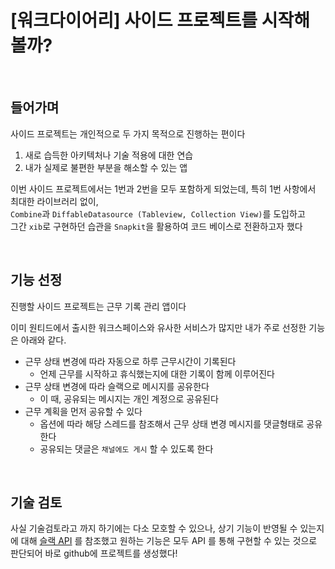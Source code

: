 
# [워크다이어리] 사이드 프로젝트를 시작해볼까?

<br>

## 들어가며
사이드 프로젝트는 개인적으로 두 가지 목적으로 진행하는 편이다
1. 새로 습득한 아키텍처나 기술 적용에 대한 연습
2. 내가 실제로 불편한 부분을 해소할 수 있는 앱


이번 사이드 프로젝트에서는 1번과 2번을 모두 포함하게 되었는데, 특히 1번 사항에서 최대한 라이브러리 없이, <br>
`Combine`과 `DiffableDatasource (Tableview, Collection View)`를 도입하고 <br>
그간 `xib`로 구현하던 습관을 `Snapkit`을 활용하여 코드 베이스로 전환하고자 했다

<br>

## 기능 선정
진행할 사이드 프로젝트는 근무 기록 관리 앱이다

이미 원티드에서 출시한 워크스페이스와 유사한 서비스가 많지만 내가 주로 선정한 기능은 아래와 같다.

* 근무 상태 변경에 따라 자동으로 하루 근무시간이 기록된다
  * 언제 근무를 시작하고 휴식했는지에 대한 기록이 함께 이루어진다
* 근무 상태 변경에 따라 슬랙으로 메시지를 공유한다
  * 이 때, 공유되는 메시지는 개인 계정으로 공유된다
* 근무 계획을 먼저 공유할 수 있다
  * 옵션에 따라 해당 스레드를 참조해서 근무 상태 변경 메시지를 댓글형태로 공유한다
  * 공유되는 댓글은 `채널에도 게시` 할 수 있도록 한다

<br>

## 기술 검토
사실 기술검토라고 까지 하기에는 다소 모호할 수 있으나, 상기 기능이 반영될 수 있는지에 대해
[슬랙 API](https://api.slack.com/apis) 를 참조했고 원하는 기능은 모두 API 를 통해 구현할 수 있는 것으로 판단되어 바로 github에 프로젝트를 생성했다!

